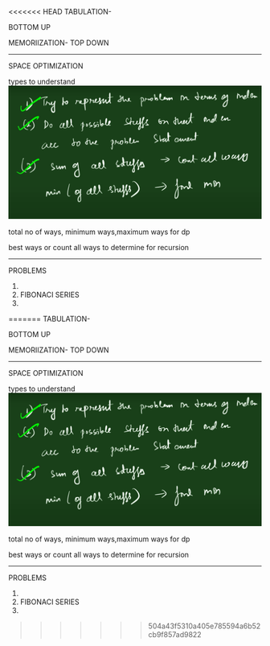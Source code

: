<<<<<<< HEAD
TABULATION-

BOTTOM UP

MEMORIIZATION- TOP DOWN

---

SPACE OPTIMIZATION

types to understand![1721127480373](images/STEPS/1721127480373.png)

total no of ways, minimum ways,maximum ways for dp

best ways or count all ways to determine for recursion

---

PROBLEMS

1.
2. FIBONACI SERIES
3.
=======
TABULATION-

BOTTOM UP

MEMORIIZATION- TOP DOWN

---

SPACE OPTIMIZATION

types to understand![1721127480373](images/STEPS/1721127480373.png)

total no of ways, minimum ways,maximum ways for dp

best ways or count all ways to determine for recursion

---

PROBLEMS

1.
2. FIBONACI SERIES
3.
>>>>>>> 504a43f5310a405e785594a6b52cb9f857ad9822
